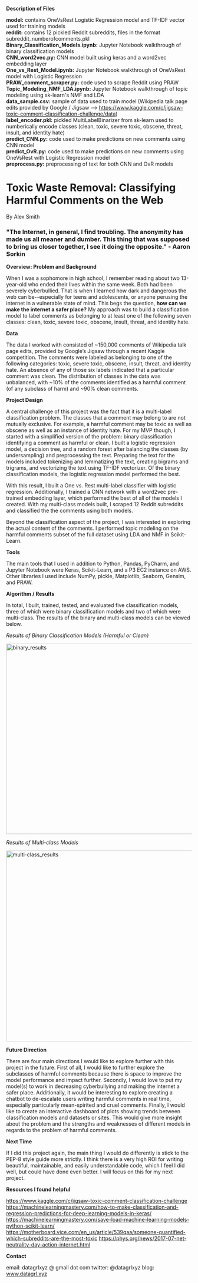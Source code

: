 **Description of Files**

**model:** contains OneVsRest Logistic Regression model and TF-IDF vector used for training models  
**reddit:** contains 12 pickled Reddit subreddits, files in the format subreddit_numberofcomments.pkl  
**Binary_Classification_Models.ipynb:** Jupyter Notebook walkthrough of binary classification models  
**CNN_word2vec.py:** CNN model built using keras and a word2vec embedding layer  
**One_vs_Rest_Model.ipynb:** Jupyter Notebook walkthrough of OneVsRest model with Logistic Regression  
**PRAW_comment_scraper.py:** code used to scrape Reddit using PRAW  
**Topic_Modeling_NMF_LDA.ipynb:** Jupyter Notebook walkthrough of topic modeling using sk-learn's NMF and LDA  
**data_sample.csv:** sample of data used to train model (Wikipedia talk page edits provided by Google / Jigsaw --> https://www.kaggle.com/c/jigsaw-toxic-comment-classification-challenge/data)  
**label_encoder.pkl:** pickled MultiLabelBinarizer from sk-learn used to numberically encode classes (clean, toxic, severe toxic, obscene, threat, insult, and identity hate)  
**predict_CNN.py:** code used to make predictions on new comments using CNN model  
**predict_OvR.py:** code used to make predictions on new comments using OneVsRest with Logistic Regression model  
**preprocess.py:** preprocessing of text for both CNN and OvR models  

# Toxic Waste Removal: Classifying Harmful Comments on the Web  
  
By Alex Smith  
  
### "The Internet, in general, I find troubling. The anonymity has made us all meaner and dumber. This thing that was supposed to bring us closer together, I see it doing the opposite." - Aaron Sorkin  
  
**Overview: Problem and Background**  
  
When I was a sophomore in high school, I remember reading about two 13-year-old who ended their lives within the same week. Both had been severely cyberbullied. That is when I learned how dark and dangerous the web can be--especially for teens and adolescents, or anyone perusing the internet in a vulnerable state of mind. This begs the question, **how can we make the internet a safer place?** My approach was to build a classification model to label comments as belonging to at least one of the following seven classes: clean, toxic, severe toxic, obscene, insult, threat, and identity hate.

**Data**

The data I worked with consisted of ~150,000 comments of Wikipedia talk page edits, provided by Google’s Jigsaw through a recent Kaggle competition. The comments were labeled as belonging to one of the following categories: toxic, severe toxic, obscene, insult, threat, and identity hate. An absence of any of those six labels indicated that a particular comment was clean. The distribution of classes in the data was unbalanced, with ~10% of the comments identified as a harmful comment (of any subclass of harm) and ~90% clean comments.

**Project Design**

A central challenge of this project was the fact that it is a multi-label classification problem. The classes that a comment may belong to are not mutually exclusive. For example, a harmful comment may be toxic as well as obscene as well as an instance of identity hate. For my MVP though, I started with a simplified version of the problem: binary classification identifying a comment as harmful or clean. I built a logistic regression model, a decision tree, and a random forest after balancing the classes (by undersampling) and preprocessing the text. Preparing the text for the models included tokenizing and lemmatizing the text, creating bigrams and trigrams, and vectorizing the text using TF-IDF vectorizer. Of the binary classification models, the logistic regression model performed the best.

With this result, I built a One vs. Rest multi-label classifier with logistic regression. Additionally, I trained a CNN network with a word2vec pre-trained embedding layer, which performed the best of all of the models I created. With my multi-class models built, I scraped 12 Reddit subreddits and classified the the comments using both models.

Beyond the classification aspect of the project, I was interested in exploring the actual content of the comments. I performed topic modeling on the harmful comments subset of the full dataset using LDA and NMF in Scikit-Learn.

**Tools**

The main tools that I used in addition to Python, Pandas, PyCharm, and Jupyter Notebook were Keras, Scikit-Learn, and a P3 EC2 instance on AWS. Other libraries I used include NumPy, pickle, Matplotlib, Seaborn, Gensim, and PRAW.

**Algorithm / Results**

In total, I built, trained, tested, and evaluated five classification models, three of which were binary classification models and two of which were multi-class. The results of the binary and multi-class models can be viewed below.

*Results of Binary Classification Models (Harmful or Clean)*  
  
<img width="517" alt="binary_results" src="https://user-images.githubusercontent.com/34464435/42338692-86abc78e-803f-11e8-8d19-988efefa61fd.png">

*Results of Multi-class Models*  
  
<img width="518" alt="multi-class_results" src="https://user-images.githubusercontent.com/34464435/42338705-911ecf68-803f-11e8-8b61-79b8107e955d.png">

**Future Direction**

There are four main directions I would like to explore further with this project in the future. First of all, I would like to further explore the subclasses of harmful comments because there is space to improve the model performance and impact further. Secondly, I would love to put my model(s) to work in decreasing cyberbullying and making the internet a safer place. Additionally, it would be interesting to explore creating a chatbot to de-escalate users writing harmful comments in real time, especially particularly mean-spirited and cruel comments. Finally, I would like to create an interactive dashboard of plots showing trends between classification models and datasets or sites. This would give more insight about the problem and the strengths and weaknesses of different models in regards to the problem of harmful comments.

**Next Time**

If I did this project again, the main thing I would do differently is stick to the PEP-8 style guide more strictly. I think there is a very high ROI for writing beautiful, maintainable, and easily understandable code, which I feel I did well, but could have done even better. I will focus on this for my next project.

**Resources I found helpful**

https://www.kaggle.com/c/jigsaw-toxic-comment-classification-challenge
https://machinelearningmastery.com/how-to-make-classification-and-regression-predictions-for-deep-learning-models-in-keras/
https://machinelearningmastery.com/save-load-machine-learning-models-python-scikit-learn/
https://motherboard.vice.com/en_us/article/539qaa/someone-quantified-which-subreddits-are-the-most-toxic
https://phys.org/news/2017-07-net-neutrality-day-action-internet.html

**Contact**

email: datagrlxyz @ gmail dot com
twitter: @datagrlxyz
blog: www.datagrl.xyz
